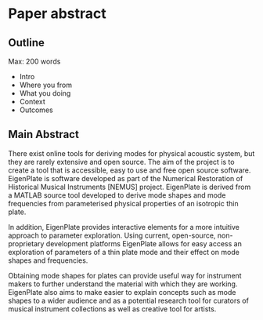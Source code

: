 # Paper abstract

## Outline

Max: 200 words

- Intro
- Where you from
- What you doing
- Context
- Outcomes

## Main Abstract

  There exist online tools for deriving modes for physical acoustic system, but
they are rarely extensive and open source. The aim of the project is to create a
tool that is accessible, easy to use and free open source software. EigenPlate
is software developed as part of the Numerical Restoration of Historical Musical
Instruments [NEMUS] project. EigenPlate is derived from a MATLAB source tool
developed to derive mode shapes and mode frequencies from parameterised physical
properties of an isotropic thin plate.

  In addition, EigenPlate provides interactive elements for a more intuitive
approach to parameter exploration. Using current, open-source, non-proprietary
development platforms EigenPlate allows for easy access an exploration of
parameters of a thin plate mode and their effect on mode shapes and frequencies.

  Obtaining mode shapes for plates can provide useful way for instrument makers
to further understand the material with which they are working. EigenPlate also
aims to make easier to explain concepts such as mode shapes to a wider audience
and as a potential research tool for curators of musical instrument collections
as well as creative tool for artists.
